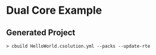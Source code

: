 # Dual Core Example

## Generated Project

```txt
> cbuild HelloWorld.csolution.yml --packs --update-rte
```
